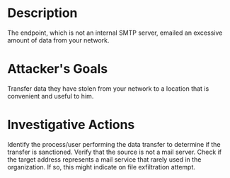 # Description
The endpoint, which is not an internal SMTP server, emailed an excessive amount of data from your network.
# Attacker's Goals
Transfer data they have stolen from your network to a location that is convenient and useful to him.
# Investigative Actions
Identify the process/user performing the data transfer to determine if the transfer is sanctioned.
Verify that the source is not a mail server.
Check if the target address represents a mail service that rarely used in the organization. If so, this might indicate on file exfiltration attempt.
